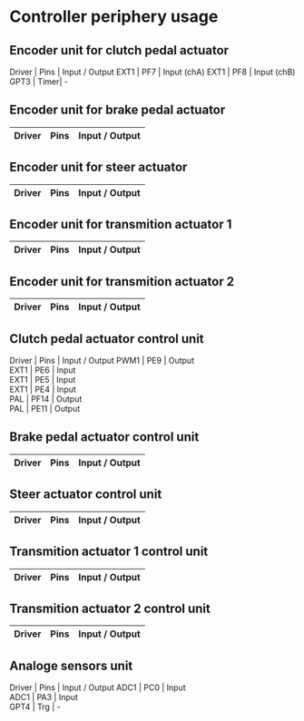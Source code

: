 # Controller periphery usage

## Encoder unit for clutch pedal actuator 
Driver | Pins | Input / Output 
EXT1   | PF7  | Input (chA)
EXT1   | PF8  | Input (chB)
GPT3   | Timer| -              


## Encoder unit for brake pedal actuator 
Driver | Pins | Input / Output
-------|------|-------

## Encoder unit for steer actuator
Driver | Pins | Input / Output
-------|------|-------

## Encoder unit for transmition actuator 1
Driver | Pins | Input / Output
-------|------|-------

## Encoder unit for transmition actuator 2 
Driver | Pins | Input / Output
-------|------|-------


## Clutch pedal actuator control unit 
Driver | Pins | Input / Output 
PWM1   | PE9  | Output         
EXT1   | PE6  | Input    
EXT1   | PE5  | Input   
EXT1   | PE4  | Input  
PAL    | PF14 | Output  
PAL    | PE11 | Output  


## Brake pedal actuator control unit 
Driver | Pins | Input / Output
-------|------|-------

## Steer actuator control unit 
Driver | Pins | Input / Output
-------|------|-------

## Transmition actuator 1 control unit 
Driver | Pins | Input / Output
-------|------|-------

## Transmition actuator 2 control unit 
Driver | Pins | Input / Output
-------|------|-------

## Analoge sensors unit
Driver | Pins | Input / Output 
ADC1   | PC0  | Input   
ADC1   | PA3  | Input   
GPT4   | Trg  |  -     

